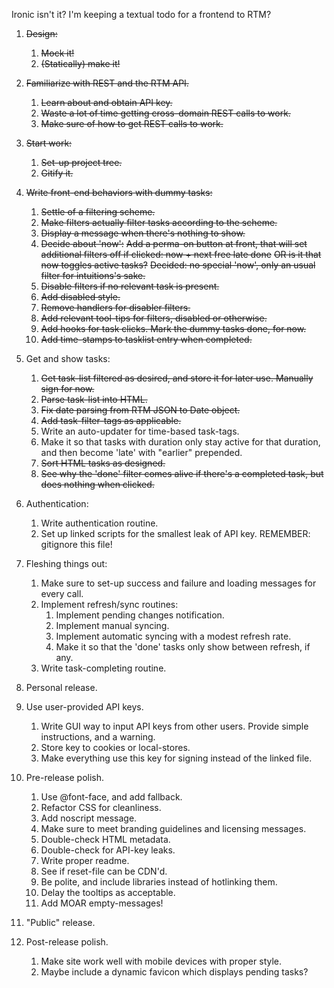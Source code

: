 Ironic isn't it? I'm keeping a textual todo for a frontend to RTM?

1.	~~Design:~~
	1.	~~Mock it!~~
	2.	~~(Statically) make it!~~

2.	~~Familiarize with REST and the RTM API.~~
	1.	~~Learn about and obtain API key.~~
	2.	~~Waste a lot of time getting cross-domain REST calls to work.~~
	3.	~~Make sure of how to get REST calls to work.~~
	
3.	~~Start work:~~
	1.	~~Set-up project tree.~~
	2.	~~Gitify it.~~
    
4.	~~Write front-end behaviors with dummy tasks:~~
	1.	~~Settle of a filtering scheme.~~
	2.	~~Make filters actually filter tasks according to the scheme.~~
	3.	~~Display a message when there's nothing to show.~~
	4.	~~Decide about 'now':~~
		~~Add a perma-on button at front, that will set additional filters off if clicked: now + next free late done~~
		~~OR is it that now toggles active tasks?~~
		~~Decided: no special 'now', only an usual filter for intuitions's sake.~~
	5.	~~Disable filters if no relevant task is present.~~
	6.	~~Add disabled style.~~
	7.	~~Remove handlers for disabler filters.~~
	8.	~~Add relevant tool-tips for filters, disabled or otherwise.~~
	9.	~~Add hooks for task clicks. Mark the dummy tasks done, for now.~~
	10. ~~Add time-stamps to tasklist entry when completed.~~
	
5.	Get and show tasks:
	1.	~~Get task-list filtered as desired, and store it for later use. Manually sign for now.~~
	2.	~~Parse task-list into HTML.~~
    3.  ~~Fix date parsing from RTM JSON to Date object.~~
    3.  ~~Add task-filter-tags as applicable.~~
	3.	Write an auto-updater for time-based task-tags.
    4.  Make it so that tasks with duration only stay active for that duration, and then become 'late' with "earlier" prepended.
    5.	~~Sort HTML tasks as designed.~~
    6.	~~See why the 'done' filter comes alive if there's a completed task, but does nothing when clicked.~~
	
6.	Authentication:
	1.	Write authentication routine.
	2.	Set up linked scripts for the smallest leak of API key. REMEMBER: gitignore this file!

7.	Fleshing things out:
	1.	Make sure to set-up success and failure and loading messages for every call.
	2.	Implement refresh/sync routines:
		1.	Implement pending changes notification.
		2.	Implement manual syncing.
		3.	Implement automatic syncing with a modest refresh rate.
		4.	Make it so that the 'done' tasks only show between refresh, if any.
	3.	Write task-completing routine.
    
8.	Personal release.

9.  Use user-provided API keys.
	1.  Write GUI way to input API keys from other users. Provide simple instructions, and a warning.
	2.	Store key to cookies or local-stores.
	3.	Make everything use this key for signing instead of the linked file.
	
10. Pre-release polish.
	1.  Use @font-face, and add fallback.
	2.  Refactor CSS for cleanliness.
	3.  Add noscript message.
	4.  Make sure to meet branding guidelines and licensing messages.
	5.  Double-check HTML metadata.
	6.  Double-check for API-key leaks.
	7.  Write proper readme.
	8.  See if reset-file can be CDN'd.
	9.	Be polite, and include libraries instead of hotlinking them.
	10.	Delay the tooltips as acceptable.
	11.	Add MOAR empty-messages!
        
11. "Public" release.
    
12. Post-release polish.
	1.  Make site work well with mobile devices with proper style.
	2.	Maybe include a dynamic favicon which displays pending tasks?
